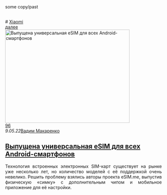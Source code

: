 <head>
<script>
    <p>ok, we must everything to change</p>
    return => 0;
</script>
<span>some copy/past</span>
<p style="text-align:justify"></p></div>
		<span class="bg-shadow">&nbsp;</span>
	</div>
	<div class="more-box"><div class="meta"># <a href="/tag/xiaomi/" rel="tag">Xiaomi</a></div><a href="https://4pda.to/2022/04/06/398376/polzovateli_xiaomi_vybrali_narodnyj_smartfon_modeli_uzhe_pyat_let/?utm_source=ngagr-10" class="btn-more">далее</a>
	</div>
</article><article class="post P7i60s" data-ztm="0:399381:ngagr-11" itemscope itemtype="http://schema.org/Article" itemid="399381"><div class="h1z2bdJTGE"><div class="UCSiasC0JxhgJEIsPTyd"></div><a class="m6C5GRA2q m6C5GRA2q" href="https://4pda.to/2022/05/09/399381/vypuschena_universalnaya_esim_dlya_vsekh_android_smartfonov/?utm_source=ngagr-11" title="Выпущена универсальная eSIM для всех Android-смартфонов"><img loading=lazy itemprop="image" id="hb399381" src="https://ds-assets.cdn.devapps.ru/UZHbSXXk6uShRJnR4yr0l2uZQcRWb6O4QGLO.png" width="400" height="300" sizes="(max-width: 700px) 40vw, 362px" alt="Выпущена универсальная eSIM для всех Android-смартфонов" title="Выпущена универсальная eSIM для всех Android-смартфонов"/></a>
		<div class="v-panel"><a href="https://4pda.to/2022/05/09/399381/vypuschena_universalnaya_esim_dlya_vsekh_android_smartfonov/?utm_source=ngagr-11#comments" class="v-count" title="Комментарии к Выпущена универсальная eSIM для всех Android-смартфонов">96</a><div class="p-description"><em class="date">9.05.22</em><span class="autor"><a href="//4pda.to/forum/index.php?showuser=1929816">Вадим Макаренко</a></span><meta itemprop="datePublished" content="2022-05-09T06:00:00+00:00"/></div></div></div><div class="description"><h2 class="list-post-title" itemprop="headline"><a rel="bookmark" href="https://4pda.to/2022/05/09/399381/vypuschena_universalnaya_esim_dlya_vsekh_android_smartfonov/?utm_source=ngagr-11" title="Выпущена универсальная eSIM для всех Android-смартфонов" itemprop="url"><span itemprop="name">Выпущена универсальная eSIM для всех Android-смартфонов</span></a></h2><div itemprop="description"><p style="text-align: justify;">Технология встроенных электронных SIM-карт существует на рынке уже несколько лет, но количество моделей с её поддержкой очень невелико. Решить проблему взялись авторы проекта eSIM.me, выпустив физическую «симку» с дополнительным чипом и мобильное приложение для её настройки.</p>

</head>